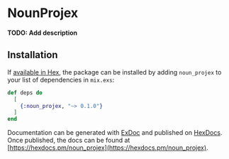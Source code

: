 # NounProjex

**TODO: Add description**

## Installation

If [available in Hex](https://hex.pm/docs/publish), the package can be installed
by adding `noun_projex` to your list of dependencies in `mix.exs`:

```elixir
def deps do
  [
    {:noun_projex, "~> 0.1.0"}
  ]
end
```

Documentation can be generated with [ExDoc](https://github.com/elixir-lang/ex_doc)
and published on [HexDocs](https://hexdocs.pm). Once published, the docs can
be found at [https://hexdocs.pm/noun_projex](https://hexdocs.pm/noun_projex).

